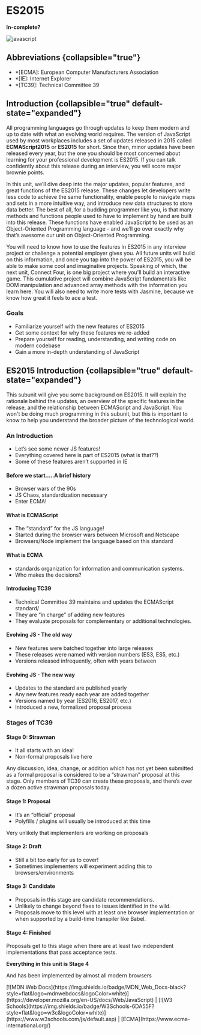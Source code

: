 # ES2015

**In-complete?**

![javascript](javaScript.jpeg)

## Abbreviations {collapsible="true"}

- \*[ECMA]: European Computer Manufacturers Association
- \*[IE]: Internet Explorer
- \*[TC39]: Technical Committee 39

## Introduction {collapsible="true" default-state="expanded"}

All programming languages go through updates to keep them modern and up to date with what an evolving world requires.
The version of JavaScript used by most workplaces includes a set of updates released in 2015 called **ECMAScript2015**
or **ES2015** for short. Since then, minor updates have been released every year, but the one you should be most
concerned about learning for your professional development is ES2015. If you can talk confidently about this release
during an interview, you will score major brownie points.

In this unit, we’ll dive deep into the major updates, popular features, and great functions of the ES2015 release. These
changes let developers write less code to achieve the same functionality, enable people to navigate maps and sets in a
more intuitive way, and introduce new data structures to store data better. The best of all, for a budding programmer
like you, is that many methods and functions people used to have to implement by hand are built into this release. These
functions have enabled JavaScript to be used as an Object-Oriented Programming language - and we’ll go over exactly why
that’s awesome our unit on Object-Oriented Programming.

You will need to know how to use the features in ES2015 in any interview project or challenge a potential employer gives
you. All future units will build on this information, and once you tap into the power of ES2015, you will be able to
make some cool and imaginative projects. Speaking of which, the next unit, Connect Four, is one big project where you'll
build an interactive game. This cumulative project will combine JavaScript fundamentals like DOM manipulation and
advanced array methods with the information you learn here. You will also need to write more tests with Jasmine, because
we know how great it feels to ace a test.

### Goals

- Familiarize yourself with the new features of ES2015
- Get some context for why these features we re-added
- Prepare yourself for reading, understanding, and writing code on modern codebase
- Gain a more in-depth understanding of JavaScript

## ES2015 Introduction {collapsible="true" default-state="expanded"}

This subunit will give you some background on ES2015. It will explain the rationale behind the updates, an overview of
the specific features in the release, and the relationship between ECMAScript and JavaScript. You won't be doing much
programming in this subunit, but this is important to know to help you understand the broader picture of the
technological world.

### An Introduction

- Let’s see some newer JS features!
- Everything covered here is part of ES2015 (what is that??)
- Some of these features aren’t supported in IE

#### Before we start.....A brief history

- Browser wars of the 90s
- JS Chaos, standardization necessary
- Enter ECMA!

#### What is ECMAScript

- The “standard” for the JS language!
- Started during the browser wars between Microsoft and Netscape
- Browsers/Node implement the language based on this standard

#### What is ECMA

- standards organization for information and communication systems.
- Who makes the decisions?

#### Introducing TC39

- Technical Committee 39 maintains and updates the ECMAScript standard/
- They are “in charge” of adding new features
- They evaluate proposals for complementary or additional technologies.

#### Evolving JS - The old way

- New features were batched together into large releases
- These releases were named with version numbers (ES3, ES5, etc.)
- Versions released infrequently, often with years between

#### Evolving JS - The new way

- Updates to the standard are published yearly
- Any new features ready each year are added together
- Versions named by year (ES2016, ES2017, etc.)
- Introduced a new, formalized proposal process

### Stages of TC39

#### Stage 0: Strawman

- It all starts with an idea!
- Non-formal proposals live here

Any discussion, idea, change, or addition which has not yet been submitted as a formal proposal is considered to be a
“strawman” proposal at this stage. Only members of TC39 can create these proposals, and there’s over a dozen active
strawman proposals today.

#### Stage 1: Proposal

- It’s an “official” proposal
- Polyfills / plugins will usually be introduced at this time

Very unlikely that implementers are working on proposals

#### Stage 2: Draft

- Still a bit too early for us to cover!
- Sometimes implementers will experiment adding this to browsers/environments

#### Stage 3: Candidate

- Proposals in this stage are candidate recommendations.
- Unlikely to change beyond fixes to issues identified in the wild.
- Proposals move to this level with at least one browser implementation or when supported by a build-time transpiler
  like Babel.

#### Stage 4: Finished

Proposals get to this stage when there are at least two independent implementations that pass acceptance tests.

**Everything in this unit is Stage 4**

And has been implemented by almost all modern browsers

<seealso>
[![MDN Web Docs](https://img.shields.io/badge/MDN_Web_Docs-black?style=flat&logo=mdnwebdocs&logoColor=white)](https://developer.mozilla.org/en-US/docs/Web/JavaScript) |
[![W3 Schools](https://img.shields.io/badge/W3Schools-6DA55F?style=flat&logo=w3c&logoColor=white)](https://www.w3schools.com/js/default.asp) |
[ECMA](https://www.ecma-international.org/)
</seealso>
